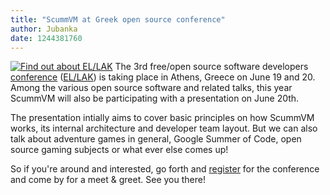 ```yaml
---
title: "ScummVM at Greek open source conference"
author: Jubanka
date: 1244381760
---
```


[![Find out about EL/LAK](/data/news/20090607.png)](http://conf.ellak.gr) The 3rd free/open source software developers [conference](http://conf.ellak.gr) ([EL/LAK](http://www.ellak.gr)) is taking place in Athens, Greece on June 19 and 20. Among the various open source software and related talks, this year ScummVM will also be participating with a presentation on June 20th.

The presentation intially aims to cover basic principles on how ScummVM works, its internal architecture and developer team layout. But we can also talk about adventure games in general, Google Summer of Code, open source gaming subjects or what ever else comes up!

So if you're around and interested, go forth and [register](http://www.ellak.gr/index.php?option=com_comprofiler&task=registers) for the conference and come by for a meet & greet. See you there!
